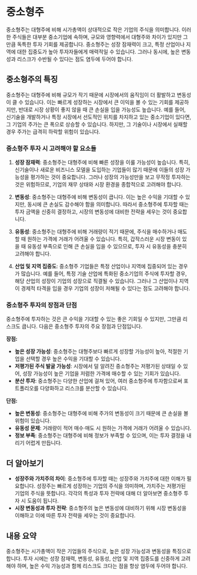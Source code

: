 # 중소형주

중소형주는 대형주에 비해 시가총액이 상대적으로 작은 기업의 주식을 의미합니다. 이러한 주식들은 대부분 중소기업에 속하며, 규모와 영향력에서 대형주와 차이가 있지만 그만큼 독특한 투자 기회를 제공합니다. 중소형주는 성장 잠재력이 크고, 특정 산업이나 지역에 대한 집중도가 높아 투자자들에게 매력적일 수 있습니다. 그러나 동시에, 높은 변동성과 리스크가 수반될 수 있다는 점도 염두에 두어야 합니다.

## 중소형주의 특징

중소형주는 대형주에 비해 규모가 작기 때문에 시장에서의 움직임이 더 활발하고 변동성이 클 수 있습니다. 이는 빠르게 성장하는 시장에서 큰 이익을 볼 수 있는 기회를 제공하지만, 반대로 시장 상황이 좋지 않을 때 큰 손실을 입을 가능성도 높습니다. 예를 들어, 신기술을 개발하거나 특정 시장에서 선도적인 위치를 차지하고 있는 중소기업이 있다면, 그 기업의 주가는 큰 폭으로 상승할 수 있습니다. 하지만, 그 기술이나 시장에서 실패할 경우 주가는 급격히 하락할 위험이 있습니다.

### 중소형주 투자 시 고려해야 할 요소들

1. **성장 잠재력**: 중소형주는 대형주에 비해 빠른 성장을 이룰 가능성이 높습니다. 특히, 신기술이나 새로운 비즈니스 모델을 도입하는 기업들이 많기 때문에 이들의 성장 가능성을 평가하는 것이 중요합니다. 그러나 성장의 가능성만을 보고 무작정 투자하는 것은 위험하므로, 기업의 재무 상태와 시장 환경을 종합적으로 고려해야 합니다.

2. **변동성**: 중소형주는 대형주에 비해 변동성이 큽니다. 이는 높은 수익을 기대할 수 있지만, 동시에 큰 손실도 감수해야 함을 의미합니다. 따라서 중소형주에 투자할 때는 투자 금액을 신중히 결정하고, 시장의 변동성에 대비한 전략을 세우는 것이 중요합니다.

3. **유동성**: 중소형주는 대형주에 비해 거래량이 적기 때문에, 주식을 매수하거나 매도할 때 원하는 가격에 거래가 어려울 수 있습니다. 특히, 갑작스러운 시장 변동이 있을 때 유동성 부족으로 인해 큰 손실을 입을 수 있으므로, 투자 시 유동성을 충분히 고려해야 합니다.

4. **산업 및 지역 집중도**: 중소형주 기업들은 특정 산업이나 지역에 집중되어 있는 경우가 많습니다. 예를 들어, 특정 기술 산업에 특화된 중소기업의 주식에 투자할 경우, 해당 산업의 성장이 기업의 성장으로 직결될 수 있습니다. 그러나 그 산업이나 지역이 경제적 타격을 입을 경우 기업의 성장이 저해될 수 있다는 점도 고려해야 합니다.

### 중소형주 투자의 장점과 단점

중소형주에 투자하는 것은 큰 수익을 기대할 수 있는 좋은 기회일 수 있지만, 그만큼 리스크도 큽니다. 다음은 중소형주 투자의 주요 장점과 단점입니다.

**장점:**

- **높은 성장 가능성**: 중소형주는 대형주보다 빠르게 성장할 가능성이 높아, 적절한 기업을 선택할 경우 높은 수익을 기대할 수 있습니다.
- **저평가된 주식 발굴 가능성**: 시장에서 덜 알려진 중소형주는 저평가된 상태일 수 있어, 성장 가능성이 높은 기업을 저렴한 가격에 매수할 수 있는 기회가 있습니다.
- **분산 투자**: 중소형주는 다양한 산업에 걸쳐 있어, 여러 중소형주에 투자함으로써 포트폴리오를 다양화하고 리스크를 분산할 수 있습니다.

**단점:**

- **높은 변동성**: 중소형주는 대형주에 비해 주가의 변동성이 크기 때문에 큰 손실을 볼 위험이 있습니다.
- **유동성 문제**: 거래량이 적어 매수·매도 시 원하는 가격에 거래가 어려울 수 있습니다.
- **정보 부족**: 중소형주는 대형주에 비해 정보가 부족할 수 있으며, 이는 투자 결정을 내리기 어렵게 만듭니다.

## 더 알아보기

- **성장주와 가치주의 차이**: 중소형주에 투자할 때는 성장주와 가치주에 대한 이해가 필요합니다. 성장주는 빠르게 성장하는 기업의 주식을 의미하며, 가치주는 저평가된 기업의 주식을 뜻합니다. 각각의 특성과 투자 전략에 대해 더 알아보면 중소형주 투자 시 도움이 됩니다.
- **시장 변동성과 투자 전략**: 중소형주의 높은 변동성에 대비하기 위해 시장 변동성을 이해하고 이에 따른 투자 전략을 세우는 것이 중요합니다.

## 내용 요약

중소형주는 시가총액이 작은 기업들의 주식으로, 높은 성장 가능성과 변동성을 특징으로 합니다. 투자 시에는 성장 잠재력, 변동성, 유동성, 산업 및 지역 집중도를 신중하게 고려해야 하며, 높은 수익 가능성과 함께 리스크도 크다는 점을 항상 염두에 두어야 합니다.